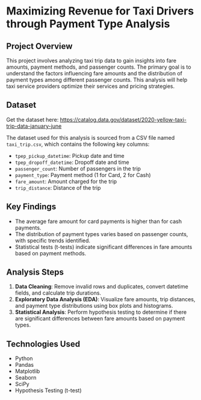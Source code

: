 # Maximizing Revenue for Taxi Drivers through Payment Type Analysis

## Project Overview

This project involves analyzing taxi trip data to gain insights into fare amounts, payment methods, and passenger counts. The primary goal is to understand the factors influencing fare amounts and the distribution of payment types among different passenger counts. This analysis will help taxi service providers optimize their services and pricing strategies.

## Dataset 
Get the dataset here: https://catalog.data.gov/dataset/2020-yellow-taxi-trip-data-january-june

The dataset used for this analysis is sourced from a CSV file named `taxi_trip.csv`, which contains the following key columns:

- `tpep_pickup_datetime`: Pickup date and time
- `tpep_dropoff_datetime`: Dropoff date and time
- `passenger_count`: Number of passengers in the trip
- `payment_type`: Payment method (1 for Card, 2 for Cash)
- `fare_amount`: Amount charged for the trip
- `trip_distance`: Distance of the trip

## Key Findings

- The average fare amount for card payments is higher than for cash payments.
- The distribution of payment types varies based on passenger counts, with specific trends identified.
- Statistical tests (t-tests) indicate significant differences in fare amounts based on payment methods.

## Analysis Steps

1. **Data Cleaning**: Remove invalid rows and duplicates, convert datetime fields, and calculate trip durations.
2. **Exploratory Data Analysis (EDA)**: Visualize fare amounts, trip distances, and payment type distributions using box plots and histograms.
3. **Statistical Analysis**: Perform hypothesis testing to determine if there are significant differences between fare amounts based on payment types.

## Technologies Used

- Python
- Pandas
- Matplotlib
- Seaborn
- SciPy
- Hypothesis Testing (t-test)

